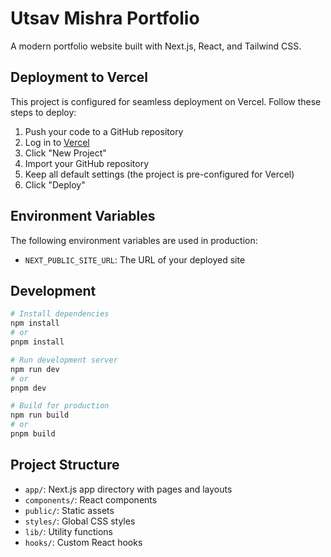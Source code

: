 # Utsav Mishra Portfolio

A modern portfolio website built with Next.js, React, and Tailwind CSS.

## Deployment to Vercel

This project is configured for seamless deployment on Vercel. Follow these steps to deploy:

1. Push your code to a GitHub repository
2. Log in to [Vercel](https://vercel.com)
3. Click "New Project"
4. Import your GitHub repository
5. Keep all default settings (the project is pre-configured for Vercel)
6. Click "Deploy"

## Environment Variables

The following environment variables are used in production:

- `NEXT_PUBLIC_SITE_URL`: The URL of your deployed site

## Development

```bash
# Install dependencies
npm install
# or
pnpm install

# Run development server
npm run dev
# or
pnpm dev

# Build for production
npm run build
# or
pnpm build
```

## Project Structure

- `app/`: Next.js app directory with pages and layouts
- `components/`: React components
- `public/`: Static assets
- `styles/`: Global CSS styles
- `lib/`: Utility functions
- `hooks/`: Custom React hooks